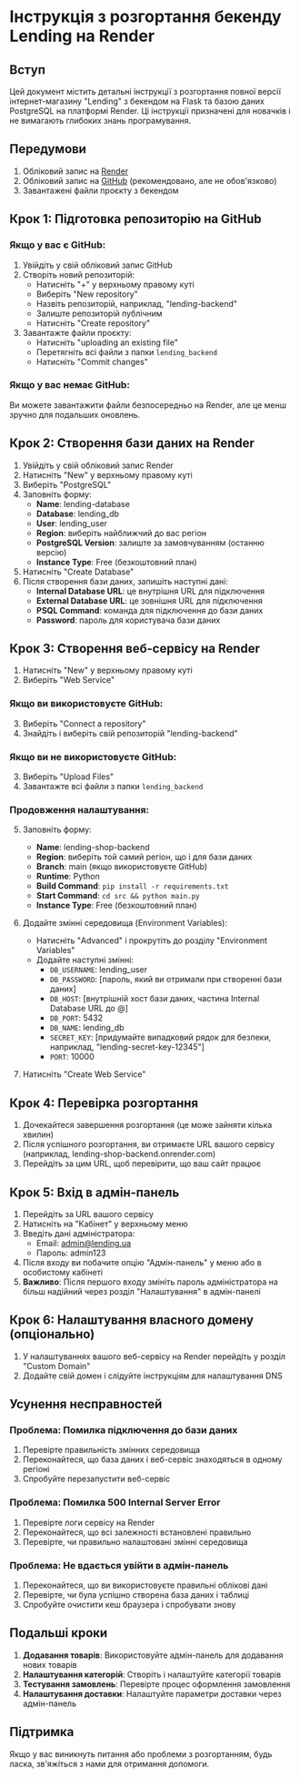 # Інструкція з розгортання бекенду Lending на Render

## Вступ

Цей документ містить детальні інструкції з розгортання повної версії інтернет-магазину "Lending" з бекендом на Flask та базою даних PostgreSQL на платформі Render. Ці інструкції призначені для новачків і не вимагають глибоких знань програмування.

## Передумови

1. Обліковий запис на [Render](https://render.com)
2. Обліковий запис на [GitHub](https://github.com) (рекомендовано, але не обов'язково)
3. Завантажені файли проєкту з бекендом

## Крок 1: Підготовка репозиторію на GitHub

### Якщо у вас є GitHub:

1. Увійдіть у свій обліковий запис GitHub
2. Створіть новий репозиторій:
   - Натисніть "+" у верхньому правому куті
   - Виберіть "New repository"
   - Назвіть репозиторій, наприклад, "lending-backend"
   - Залиште репозиторій публічним
   - Натисніть "Create repository"
3. Завантажте файли проєкту:
   - Натисніть "uploading an existing file"
   - Перетягніть всі файли з папки `lending_backend`
   - Натисніть "Commit changes"

### Якщо у вас немає GitHub:

Ви можете завантажити файли безпосередньо на Render, але це менш зручно для подальших оновлень.

## Крок 2: Створення бази даних на Render

1. Увійдіть у свій обліковий запис Render
2. Натисніть "New" у верхньому правому куті
3. Виберіть "PostgreSQL"
4. Заповніть форму:
   - **Name**: lending-database
   - **Database**: lending_db
   - **User**: lending_user
   - **Region**: виберіть найближчий до вас регіон
   - **PostgreSQL Version**: залиште за замовчуванням (останню версію)
   - **Instance Type**: Free (безкоштовний план)
5. Натисніть "Create Database"
6. Після створення бази даних, запишіть наступні дані:
   - **Internal Database URL**: це внутрішня URL для підключення
   - **External Database URL**: це зовнішня URL для підключення
   - **PSQL Command**: команда для підключення до бази даних
   - **Password**: пароль для користувача бази даних

## Крок 3: Створення веб-сервісу на Render

1. Натисніть "New" у верхньому правому куті
2. Виберіть "Web Service"

### Якщо ви використовуєте GitHub:

3. Виберіть "Connect a repository"
4. Знайдіть і виберіть свій репозиторій "lending-backend"

### Якщо ви не використовуєте GitHub:

3. Виберіть "Upload Files"
4. Завантажте всі файли з папки `lending_backend`

### Продовження налаштування:

5. Заповніть форму:
   - **Name**: lending-shop-backend
   - **Region**: виберіть той самий регіон, що і для бази даних
   - **Branch**: main (якщо використовуєте GitHub)
   - **Runtime**: Python
   - **Build Command**: `pip install -r requirements.txt`
   - **Start Command**: `cd src && python main.py`
   - **Instance Type**: Free (безкоштовний план)

6. Додайте змінні середовища (Environment Variables):
   - Натисніть "Advanced" і прокрутіть до розділу "Environment Variables"
   - Додайте наступні змінні:
     - `DB_USERNAME`: lending_user
     - `DB_PASSWORD`: [пароль, який ви отримали при створенні бази даних]
     - `DB_HOST`: [внутрішній хост бази даних, частина Internal Database URL до @]
     - `DB_PORT`: 5432
     - `DB_NAME`: lending_db
     - `SECRET_KEY`: [придумайте випадковий рядок для безпеки, наприклад, "lending-secret-key-12345"]
     - `PORT`: 10000

7. Натисніть "Create Web Service"

## Крок 4: Перевірка розгортання

1. Дочекайтеся завершення розгортання (це може зайняти кілька хвилин)
2. Після успішного розгортання, ви отримаєте URL вашого сервісу (наприклад, lending-shop-backend.onrender.com)
3. Перейдіть за цим URL, щоб перевірити, що ваш сайт працює

## Крок 5: Вхід в адмін-панель

1. Перейдіть за URL вашого сервісу
2. Натисніть на "Кабінет" у верхньому меню
3. Введіть дані адміністратора:
   - Email: admin@lending.ua
   - Пароль: admin123
4. Після входу ви побачите опцію "Адмін-панель" у меню або в особистому кабінеті
5. **Важливо**: Після першого входу змініть пароль адміністратора на більш надійний через розділ "Налаштування" в адмін-панелі

## Крок 6: Налаштування власного домену (опціонально)

1. У налаштуваннях вашого веб-сервісу на Render перейдіть у розділ "Custom Domain"
2. Додайте свій домен і слідуйте інструкціям для налаштування DNS

## Усунення несправностей

### Проблема: Помилка підключення до бази даних

1. Перевірте правильність змінних середовища
2. Переконайтеся, що база даних і веб-сервіс знаходяться в одному регіоні
3. Спробуйте перезапустити веб-сервіс

### Проблема: Помилка 500 Internal Server Error

1. Перевірте логи сервісу на Render
2. Переконайтеся, що всі залежності встановлені правильно
3. Перевірте, чи правильно налаштовані змінні середовища

### Проблема: Не вдається увійти в адмін-панель

1. Переконайтеся, що ви використовуєте правильні облікові дані
2. Перевірте, чи була успішно створена база даних і таблиці
3. Спробуйте очистити кеш браузера і спробувати знову

## Подальші кроки

1. **Додавання товарів**: Використовуйте адмін-панель для додавання нових товарів
2. **Налаштування категорій**: Створіть і налаштуйте категорії товарів
3. **Тестування замовлень**: Перевірте процес оформлення замовлення
4. **Налаштування доставки**: Налаштуйте параметри доставки через адмін-панель

## Підтримка

Якщо у вас виникнуть питання або проблеми з розгортанням, будь ласка, зв'яжіться з нами для отримання допомоги.
